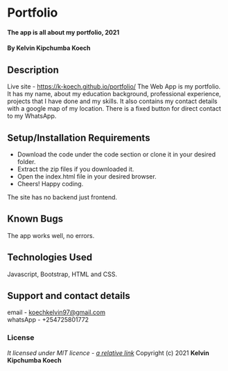 # Portfolio
#### The app is all about my portfolio, 2021
#### By **Kelvin Kipchumba Koech**
## Description
Live site - https://k-koech.github.io/portfolio/
The Web App is my portfolio.  It has my name, about my education background,
professional experience, projects that I have done and my skills. It also contains my contact details with a google map of my location. There is a fixed button for direct contact to my WhatsApp.
## Setup/Installation Requirements
* Download the code under the code section or clone it in your desired folder.
* Extract the zip files if you downloaded it.
* Open the index.html file in your desired browser.
* Cheers! Happy coding.

The site has no backend just frontend.
## Known Bugs
The app works well, no errors.
## Technologies Used
Javascript, Bootstrap, HTML and CSS.
## Support and contact details
email - koechkelvin97@gmail.com    
whatsApp - +254725801772
### License
*It licensed under MIT licence - [a relative link](#License.md)*
Copyright (c) 2021 **Kelvin Kipchumba Koech**
  